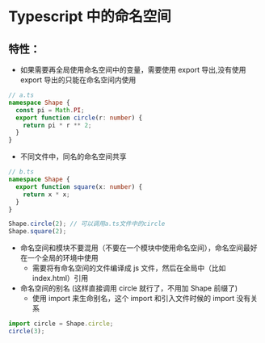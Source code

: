 # Typescript 中的命名空间

## 特性：

- 如果需要再全局使用命名空间中的变量，需要使用 export 导出,没有使用 export 导出的只能在命名空间内使用

```typescript
// a.ts
namespace Shape {
  const pi = Math.PI;
  export function circle(r: number) {
    return pi * r ** 2;
  }
}
```

- 不同文件中，同名的命名空间共享

```typescript
// b.ts
namespace Shape {
  export function square(x: number) {
    return x * x;
  }
}

Shape.circle(2); // 可以调用a.ts文件中的circle
Shape.square(2);
```

- 命名空间和模块不要混用（不要在一个模块中使用命名空间），命名空间最好在一个全局的环境中使用
  - 需要将有命名空间的文件编译成 js 文件，然后在全局中（比如 index.html）引用
- 命名空间的别名 (这样直接调用 circle 就行了，不用加 Shape 前缀了)
  - 使用 import 来生命别名，这个 import 和引入文件时候的 import 没有关系

```typescript
import circle = Shape.circle;
circle(3);
```
